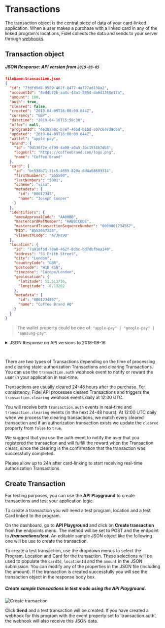 # Transactions
The transaction object is the central piece of data of your card-linked application. When a user makes a purchase with a linked card in any of the linked program's locations, Fidel collects the data and sends to your server through [webhooks](https://docs.fidel.uk/webhooks).

## Transaction object

##### JSON Response: API version from `2019-03-05`

```json
fileName:transaction.json
{
  "id": "7fdfd5d8-9589-402f-8477-4a727ad138a2",
  "accountId": "4ed4b72b-aa4c-43a1-8054-da6d1368e17a",
  "amount": 100,
  "auth": true,
  "cleared": false,
  "created": "2019-04-09T16:00:00.644Z",
  "currency": "GBP",
  "datetime": "2019-04-10T15:59:30",
  "offer": null,
  "programId": "6e38aa0c-b7ef-46bd-b1bd-c07c647d9cba",
  "updated": "2019-04-09T16:00:00.644Z",
  "wallet": "apple-pay",
  "brand": {
    "id": "9d136f2e-df99-4a08-a0a5-3bc1534b7db8",
    "logoUrl": "https://coffeebrand.com/logo.png",
    "name": "Coffee Brand"
  },
  "card": {
    "id": "bc538b71-31c5-4699-820a-6d4a08693314",
    "firstNumbers": "555500",
    "lastNumbers": "5001",
    "scheme": "visa",
    "metadata": {
      "id": "00012345",
      "name": "Joseph Cooper"
    }
  },
  "identifiers": {
    "amexApprovalCode": "AA00BB",
    "mastercardRefNumber": "AABBCCDDE",
    "mastercardTransactionSequenceNumber": "0000001234567",
    "MID": "8552067328",
    "visaAuthCode": "A73H890"
  },
  "location": {
    "id": "7a916fbd-70a0-462f-8dbc-bd7dbfbea140",
    "address": "53 Frith Street",
    "city": "London",
    "countryCode": "GBR",
    "postcode": "W1D 4SN",
    "timezone": "Europe/London",
    "geolocation": {
      "latitude": 51.513716,
      "longitude": -0.13202
    },
    "metadata": {
      "id": "0001234567",
      "name": "Coffee Brand HQ"
    }
  }
}
```
> The wallet property could be one of: `"apple-pay" | "google-pay" | "samsung-pay"`.

<details>
  <summary style="margin-bottom: 30px;">JSON Response on API versions to 2018-08-16</summary>
<div class="code-box"><strong>transaction.json</strong><pre><code class="language-json hljs">{
  <span class="hljs-attr">"id"</span>: <span class="hljs-string">"7fdfd5d8-9589-402f-8477-4a727ad239a2"</span>,
  <span class="hljs-attr">"accountId"</span>: <span class="hljs-string">"4ed4b62b-aa4c-43a1-8064-da6d1368e17a"</span>,
  <span class="hljs-attr">"programId"</span>: <span class="hljs-string">"6e38aa0c-b7ef-46bd-b1bd-c07c648d9cba"</span>,
  <span class="hljs-attr">"brandId"</span>: <span class="hljs-string">"9d136f2e-df99-4a08-a0a5-3bc1534b7db9"</span>,
  <span class="hljs-attr">"locationId"</span>: <span class="hljs-string">"7a916fbd-70a0-462f-8dbc-bd7dbfbea160"</span>,
  <span class="hljs-attr">"cardId"</span>: <span class="hljs-string">"bc538b71-31c5-4699-840a-6d4a08693314"</span>,
  <span class="hljs-attr">"amount"</span>: <span class="hljs-number">100</span>,
  <span class="hljs-attr">"currency"</span>: <span class="hljs-string">"GBP"</span>,
  <span class="hljs-attr">"countryCode"</span>: <span class="hljs-string">"GBR"</span>,
  <span class="hljs-attr">"scheme"</span>: <span class="hljs-string">"visa"</span>,
  <span class="hljs-attr">"firstNumbers"</span>: <span class="hljs-string">"555500"</span>,
  <span class="hljs-attr">"lastNumbers"</span>: <span class="hljs-string">"5001"</span>,
  <span class="hljs-attr">"address"</span>: <span class="hljs-string">"2 Soho Square"</span>,
  <span class="hljs-attr">"postcode"</span>: <span class="hljs-string">"W1D3PX"</span>,
  <span class="hljs-attr">"city"</span>: <span class="hljs-string">"London"</span>,
  <span class="hljs-attr">"merchantId"</span>: <span class="hljs-string">"12345"</span>,
  <span class="hljs-attr">"live"</span>: <span class="hljs-literal">false</span>,
  <span class="hljs-attr">"auth"</span>: <span class="hljs-literal">true</span>,
  <span class="hljs-attr">"cleared"</span>: <span class="hljs-literal">true</span>,
  <span class="hljs-attr">"time"</span>: <span class="hljs-string">"2017-03-02T19:12:01.743Z"</span>,
  <span class="hljs-attr">"date"</span>: <span class="hljs-string">"2017-03-02T19:12:01.743Z"</span>,
  <span class="hljs-attr">"created"</span>: <span class="hljs-string">"2017-03-02T19:12:01.744Z"</span>,
  <span class="hljs-attr">"updated"</span>: <span class="hljs-string">"2017-03-02T19:12:01.744Z"</span>,
  <span class="hljs-attr">"offer"</span>: <span class="hljs-literal">null</span>,
  <span class="hljs-attr">"medatada"</span>: {
    <span class="hljs-attr">"id"</span>: <span class="hljs-string">"your-unique-id"</span>,
    <span class="hljs-attr">"property"</span>: <span class="hljs-string">"value"</span>
  }
}</code><span class="line-numbers-rows" aria-hidden="true"><span></span><span></span><span></span><span></span><span></span><span></span><span></span><span></span><span></span><span></span><span></span><span></span><span></span><span></span><span></span><span></span><span></span><span></span><span></span><span></span><span></span><span></span><span></span><span></span><span></span><span></span><span></span><span></span><span></span><span></span></span></pre></div>
</details>

There are two types of Transactions depending on the time of processing and clearing state: authorization Transactions and clearing Transactions. You can use the `transaction.auth` webhook event to notify or reward the user in your application in real-time.

Transactions are usually cleared 24-48 hours after the purchase. For consistency, Fidel API processes cleared Transactions and triggers the `transaction.clearing` webhook events daily at 12:00 UTC.

You will receive both `transaction.auth` events in real-time and `transaction.clearing` events (in the next 24-48 hours). At 12:00 UTC daily when we process the clearing transactions, we match every cleared transaction and if an authorization transaction exists we update the `cleared` property from `false` to `true`.  

We suggest that you use the auth event to notify the user that you registered the transaction and will fulfill the reward when the Transaction clears, since the clearing is the confirmation that the transaction was successfully completed.

Please allow up to 24h after card-linking to start receiving real-time authorization Transactions.


## Create Transaction

For testing purposes, you can use the **API Playground** to create transactions and test your application logic.

To create a transaction you will need a test program, location and a test Card linked to the program.  

On the dashboard, go to **API Playground** and click on **Create transaction** from the endpoints menu. The method will be set to POST and the endpoint to **_/transactions/test_**. An editable sample JSON object like the following one will be use to create the transaction.

To create a test transaction, use the dropdown menus to select the Program, Location and Card for the transaction.  These selections will be used to populate the `cardId`, `locationId` and the `amount` in the JSON submission.  You can modify any of the properties in the JSON file (including the amount). If the transaction is created successfully you will see the transaction object in the response body box.

##### Create sample transactions in test mode using the API Playground.

![Create transaction](https://docs.fidel.uk/assets/images/create-transaction.png "Create transaction")

Click **Send** and a test transaction will be created.  If you have created a webhook for this program with the event property set to `transaction.auth', the webhook will also receive this JSON data.

